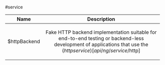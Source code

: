 
#service

| Name | Description |
| :--: | :--: |
| $httpBackend | <p>Fake HTTP backend implementation suitable for end-to-end testing or backend-less development of applications that use the ($http service)[api/ng/service/$http]</p>  |

